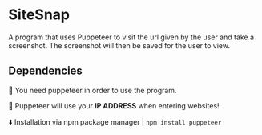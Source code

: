 # SiteSnap
A program that uses Puppeteer to visit the url given by the user and take a screenshot. The screenshot will then be saved for the user to view.

Dependencies
---
📣 You need puppeteer in order to use the program.

📣 Puppeteer will use your **IP ADDRESS** when entering websites!

⬇️ Installation via npm package manager | 
```npm install puppeteer```
